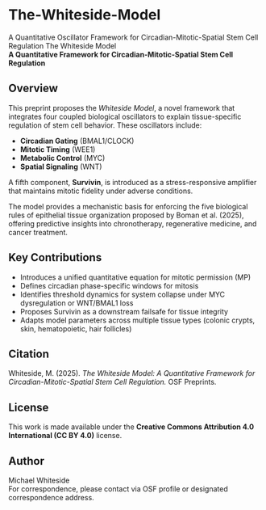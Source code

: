 # The-Whiteside-Model
A Quantitative Oscillator Framework for Circadian-Mitotic-Spatial Stem Cell Regulation
The Whiteside Model  
**A Quantitative Framework for Circadian-Mitotic-Spatial Stem Cell Regulation**

## Overview  
This preprint proposes the *Whiteside Model*, a novel framework that integrates four coupled biological oscillators to explain tissue-specific regulation of stem cell behavior. These oscillators include:

- **Circadian Gating** (BMAL1/CLOCK)
- **Mitotic Timing** (WEE1)
- **Metabolic Control** (MYC)
- **Spatial Signaling** (WNT)

A fifth component, **Survivin**, is introduced as a stress-responsive amplifier that maintains mitotic fidelity under adverse conditions.

The model provides a mechanistic basis for enforcing the five biological rules of epithelial tissue organization proposed by Boman et al. (2025), offering predictive insights into chronotherapy, regenerative medicine, and cancer treatment.

## Key Contributions
- Introduces a unified quantitative equation for mitotic permission (MP)
- Defines circadian phase-specific windows for mitosis
- Identifies threshold dynamics for system collapse under MYC dysregulation or WNT/BMAL1 loss
- Proposes Survivin as a downstream failsafe for tissue integrity
- Adapts model parameters across multiple tissue types (colonic crypts, skin, hematopoietic, hair follicles)

## Citation
Whiteside, M. (2025). *The Whiteside Model: A Quantitative Framework for Circadian-Mitotic-Spatial Stem Cell Regulation.* OSF Preprints. 

## License
This work is made available under the **Creative Commons Attribution 4.0 International (CC BY 4.0)** license.

## Author
Michael Whiteside  
For correspondence, please contact via OSF profile or designated correspondence address.
